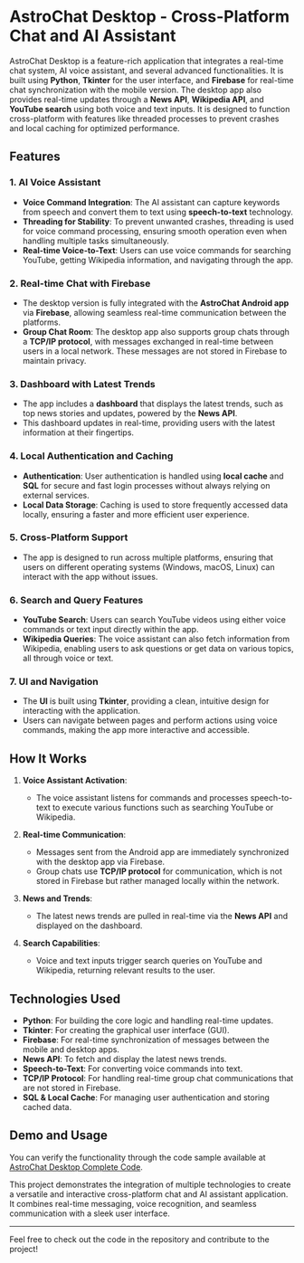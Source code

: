 # AstroChat Desktop - Cross-Platform Chat and AI Assistant

AstroChat Desktop is a feature-rich application that integrates a real-time chat system, AI voice assistant, and several advanced functionalities. It is built using **Python**, **Tkinter** for the user interface, and **Firebase** for real-time chat synchronization with the mobile version. The desktop app also provides real-time updates through a **News API**, **Wikipedia API**, and **YouTube search** using both voice and text inputs. It is designed to function cross-platform with features like threaded processes to prevent crashes and local caching for optimized performance.

## Features

### 1. **AI Voice Assistant**
   - **Voice Command Integration**: The AI assistant can capture keywords from speech and convert them to text using **speech-to-text** technology.
   - **Threading for Stability**: To prevent unwanted crashes, threading is used for voice command processing, ensuring smooth operation even when handling multiple tasks simultaneously.
   - **Real-time Voice-to-Text**: Users can use voice commands for searching YouTube, getting Wikipedia information, and navigating through the app.

### 2. **Real-time Chat with Firebase**
   - The desktop version is fully integrated with the **AstroChat Android app** via **Firebase**, allowing seamless real-time communication between the platforms.
   - **Group Chat Room**: The desktop app also supports group chats through a **TCP/IP protocol**, with messages exchanged in real-time between users in a local network. These messages are not stored in Firebase to maintain privacy.

### 3. **Dashboard with Latest Trends**
   - The app includes a **dashboard** that displays the latest trends, such as top news stories and updates, powered by the **News API**. 
   - This dashboard updates in real-time, providing users with the latest information at their fingertips.

### 4. **Local Authentication and Caching**
   - **Authentication**: User authentication is handled using **local cache** and **SQL** for secure and fast login processes without always relying on external services.
   - **Local Data Storage**: Caching is used to store frequently accessed data locally, ensuring a faster and more efficient user experience.

### 5. **Cross-Platform Support**
   - The app is designed to run across multiple platforms, ensuring that users on different operating systems (Windows, macOS, Linux) can interact with the app without issues.
   
### 6. **Search and Query Features**
   - **YouTube Search**: Users can search YouTube videos using either voice commands or text input directly within the app.
   - **Wikipedia Queries**: The voice assistant can also fetch information from Wikipedia, enabling users to ask questions or get data on various topics, all through voice or text.

### 7. **UI and Navigation**
   - The **UI** is built using **Tkinter**, providing a clean, intuitive design for interacting with the application. 
   - Users can navigate between pages and perform actions using voice commands, making the app more interactive and accessible.

## How It Works

1. **Voice Assistant Activation**: 
   - The voice assistant listens for commands and processes speech-to-text to execute various functions such as searching YouTube or Wikipedia.
   
2. **Real-time Communication**: 
   - Messages sent from the Android app are immediately synchronized with the desktop app via Firebase.
   - Group chats use **TCP/IP protocol** for communication, which is not stored in Firebase but rather managed locally within the network.

3. **News and Trends**: 
   - The latest news trends are pulled in real-time via the **News API** and displayed on the dashboard.
   
4. **Search Capabilities**: 
   - Voice and text inputs trigger search queries on YouTube and Wikipedia, returning relevant results to the user.

## Technologies Used
- **Python**: For building the core logic and handling real-time updates.
- **Tkinter**: For creating the graphical user interface (GUI).
- **Firebase**: For real-time synchronization of messages between the mobile and desktop apps.
- **News API**: To fetch and display the latest news trends.
- **Speech-to-Text**: For converting voice commands into text.
- **TCP/IP Protocol**: For handling real-time group chat communications that are not stored in Firebase.
- **SQL & Local Cache**: For managing user authentication and storing cached data.

## Demo and Usage
You can verify the functionality through the code sample available at [AstroChat Desktop Complete Code](https://github.com/GunaShankar0213/AstroChat_Desktop/blob/main/Astro%20chat%20complte%20code.txt).


This project demonstrates the integration of multiple technologies to create a versatile and interactive cross-platform chat and AI assistant application. It combines real-time messaging, voice recognition, and seamless communication with a sleek user interface.

---

Feel free to check out the code in the repository and contribute to the project!
